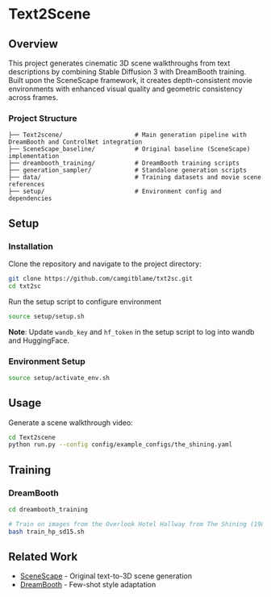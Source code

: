 # Text2Scene

## Overview

This project generates cinematic 3D scene walkthroughs from text descriptions by combining Stable Diffusion 3 with DreamBooth training. Built upon the SceneScape framework, it creates depth-consistent movie environments with enhanced visual quality and geometric consistency across frames.


### Project Structure

```
├── Text2scene/                    # Main generation pipeline with DreamBooth and ControlNet integration
├── SceneScape_baseline/           # Original baseline (SceneScape) implementation
├── dreambooth_training/           # DreamBooth training scripts 
├── generation_sampler/            # Standalone generation scripts
├── data/                          # Training datasets and movie scene references
├── setup/                         # Environment config and dependencies

```


## Setup

### Installation

Clone the repository and navigate to the project directory:

```bash
git clone https://github.com/camgitblame/txt2sc.git
cd txt2sc
```

Run the setup script to configure environment

```bash
source setup/setup.sh
```

**Note**: Update `wandb_key` and `hf_token` in the setup script to log into wandb and HuggingFace.

### Environment Setup

```bash
source setup/activate_env.sh
```

## Usage

Generate a scene walkthrough video:

```bash
cd Text2scene
python run.py --config config/example_configs/the_shining.yaml
```


## Training

### DreamBooth 

```bash
cd dreambooth_training

# Train on images from the Overlook Hotel Hallway from The Shining (1980)
bash train_hp_sd15.sh
```

## Related Work

- [SceneScape](https://arxiv.org/abs/2302.01133) - Original text-to-3D scene generation
- [DreamBooth](https://arxiv.org/abs/2208.12242) - Few-shot style adaptation


